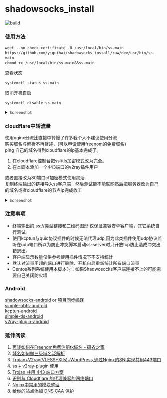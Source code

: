 # shadowsocks_install  
[![build](https://github.com/yiguihai/shadowsocks_install/actions/workflows/build.yml/badge.svg)](https://github.com/yiguihai/shadowsocks_install/actions/workflows/build.yml)  
### 使用方法
```Shell
wget --no-check-certificate -O /usr/local/bin/ss-main https://github.com/yiguihai/shadowsocks_install/raw/dev/usr/bin/ss-main
chmod +x /usr/local/bin/ss-main&&ss-main
```
查看状态
```Shell
systemctl status ss-main
```
取消开机自启
```Shell
systemctl disable ss-main
```
<details><summary><code>Screenshot</code></summary><br>
<img src="pictures/view.jpg" alt="展示图" title="查看图片" width="100%" height="100%" />
</details>

### cloudflare中转流量  
使用nginx分流比直接中转慢了许多我个人不建议使用分流  
购买域名与解析不再赘述，(可以申请使用freenom的免费域名)  
ping 自己的域名得到cloudflare的ip基本完成了。
1. 在cloudflare控制台把ssl/tls加密模式改为完全。  
2. 在本脚本添加一个443端口的v2ray插件用户  

或者直接改为80端口cf加密模式使用灵活  
复制终端输出的链接导入ss客户端，然后测试能不能联网然后把服务器改为自己的域名或者cloudflare的节点ip完成收工  

<details><summary><code>Screenshot</code></summary><br>
<img src="example.jpg" alt="教程图" title="查看图片" width="100%" height="100%" /><br>  
<img src="example2.jpg" alt="教程图" title="查看图片" width="100%" height="100%" />
</details>  

### 注意事项 
* 终端输出的 ss://类型链接和二维码图形 仅保证兼容安卓客户端，其它系统自行测试。
* 使用kcptun与quic协议插件的时候无法代理udp,因为此类插件使用udp协议监听在udp端口所以为防止冲突脚本启动ss-server时只开放tcp防止造成冲突出错退出。
* 客户端显示数量仅供参考使用插件情况下不支持统计
* 默认对流量用超的端口进行删除，开机自启重新统计所有端口流量  
* Centos系列系统使用本脚本时：如果Shadwosocks客户端连接不上的可能需要自己关闭防火墙  

###  Android  
[shadowsocks-android](https://github.com/shadowsocks/shadowsocks-android) or [项目同步编译](usr/app)  
[simple-obfs-android](https://github.com/shadowsocks/simple-obfs-android)  
[kcptun-android](https://github.com/shadowsocks/kcptun-android)  
[simple-tls-android](https://github.com/IrineSistiana/simple-tls-android)  
[v2ray-plugin-android](https://github.com/shadowsocks/v2ray-plugin-android)  

### 延伸阅读  
1. [再谈如何在Freenom免费注册tk域名 - 码农之家](https://blog.a-hacker.com/1503.html)  
2. [域名如何做三级域名泛解析](https://www.5v13.com/linux/18940.html)  
3. [Trojan+V2ray(VLESS+Xtls)+WordPress,通过Nginx的SNI实现共用443端口](https://www.v2rayssr.com/trojanv2rayvlessxtlswordpress.html)  
4. [ss + v2ray-plugin 使用](https://zwc365.com/hide/shadowsocks-v2ray-plugin.html)  
5. [Trojan 共用 443 端口方案](https://www.chengxiaobai.cn/record/trojan-shared-443-port-scheme.html)  
6. [识别与 Cloudflare 的代理兼容的网络端口](https://support.cloudflare.com/hc/zh-cn/articles/200169156-%E8%AF%86%E5%88%AB%E4%B8%8E-Cloudflare-%E7%9A%84%E4%BB%A3%E7%90%86%E5%85%BC%E5%AE%B9%E7%9A%84%E7%BD%91%E7%BB%9C%E7%AB%AF%E5%8F%A3)
7. [Nginx中常用的模块整理](https://blog.poetries.top/2018/11/27/nginx-module-summary/)
8. [给你的站点添加 DNS CAA 保护](https://segmentfault.com/a/1190000011097942)
